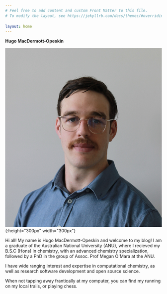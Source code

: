 ```yaml
---
# Feel free to add content and custom Front Matter to this file.
# To modify the layout, see https://jekyllrb.com/docs/themes/#overriding-theme-defaults

layout: home
---
```


**Hugo MacDermott-Opeskin**


![me](/assets/images/IMG_3593.jpeg){:height="300px" width="300px"}


Hi all! My name is Hugo MacDermott-Opeskin and welcome to my blog! I am a graduate of the Australian National University (ANU), where I recieved my B.S.C (Hons) in chemistry, with an advanced chemistry specialization, followed by a PhD in the group of Assoc. Prof Megan O'Mara at the ANU.

I have wide ranging interest and expertise in computational chemistry, as well as research software development and open source science. 

When not tapping away frantically at my computer, you can find my running on my local trails, or playing chess. 
